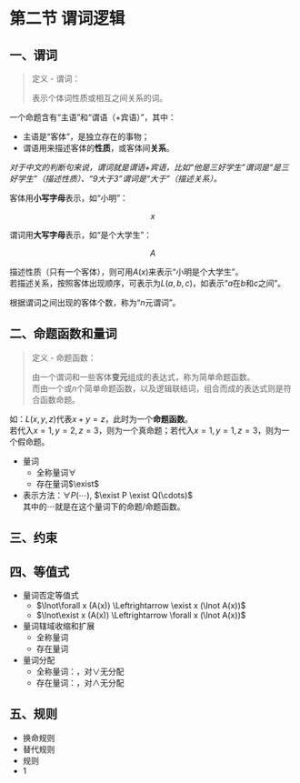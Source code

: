 # 第二节 谓词逻辑

## 一、谓词

> 定义 - 谓词：
>
> 表示个体词性质或相互之间关系的词。

一个命题含有“主语”和“谓语（+宾语）”，其中：

* 主语是“客体”，是独立存在的事物；  
* 谓语用来描述客体的**性质**，或客体间**关系**。

*对于中文的判断句来说，谓词就是谓语+宾语，比如“他是三好学生”谓词是“是三好学生”（描述性质）、“9大于3”谓词是“大于”（描述关系）。*  

客体用**小写字母**表示，如“小明”：

$$
x
$$

谓词用**大写字母**表示，如“是个大学生”：

$$
A
$$

描述性质（只有一个客体），则可用$A(x)$来表示“小明是个大学生”。  
若描述关系，按照客体出现顺序，可表示为$L(a, b, c)$，如表示“$a$在$b$和$c$之间”。

根据谓词之间出现的客体个数，称为“$n$元谓词”。

## 二、命题函数和量词

> 定义 - 命题函数：
>
> 由一个谓词和一些客体**变元**组成的表达式，称为简单命题函数。  
> 而由一个或$n$个简单命题函数，以及逻辑联结词，组合而成的表达式则是符合函数命题。

如：$L(x, y, z)$代表$x+y=z$，此时为一个**命题函数**。  
若代入$x=1, y=2, z=3$，则为一个真命题；若代入$x=1, y=1, z=3$，则为一个假命题。

* 量词
  * 全称量词$\forall$
  * 存在量词$\exist$
* 表示方法：$\forall P(\cdots)$, $\exist P \exist Q(\cdots)$  
  其中的$\cdots$就是在这个量词下的命题/命题函数。

## 三、约束

## 四、等值式

* 量词否定等值式
  * $\lnot\forall x (A(x)) \Leftrightarrow \exist x (\lnot A(x))$
  * $\lnot\exist x (A(x)) \Leftrightarrow \forall x (\lnot A(x))$
* 量词辖域收缩和扩展
  * 全称量词
  * 存在量词
* 量词分配
  *  全称量词：，对$\lor$无分配
  *  存在量词：，对$\land$无分配

## 五、规则

* 换命规则
* 替代规则
* 规则
* 1 